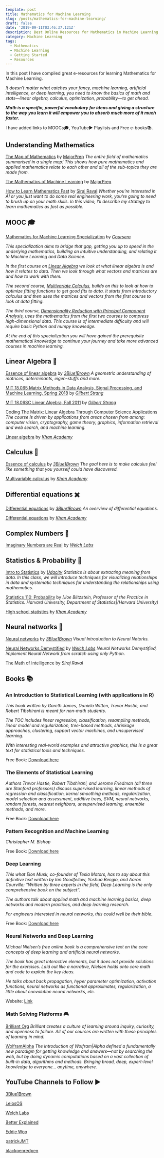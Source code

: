 ```yaml
---
template: post
title: Mathematics for Machine Learning
slug: /posts/mathematics-for-machine-learning/
draft: false
date: '2019-09-11T03:46:37.121Z'
description: Best Online Resources for Mathematics in Machine Learning
category: Machine Learning
tags:
  - Mathematics
  - Machine Learning
  - Getting Started
  - Resources
---
```

In this post I have compiled great e-resources for learning Mathematics for Machine Learning.

_It doesn’t matter what catches your fancy, machine learning, artificial intelligence, or deep learning; you need to know the basics of math and stats—linear algebra, calculus, optimization, probability—to get ahead._

_**Math is a specific, powerful vocabulary for ideas and giving a structure to the way you learn it will empower you to absorb much more of it much faster.**_

I have added links to MOOCs🎓, YouTube▶️ Playlists and Free e-books📚.

## Understanding Mathematics

[The Map of Mathematics](https://www.youtube.com/watch?v=OmJ-4B-mS-Y) by
[MajorPrep](https://www.youtube.com/channel/UCpCSAcbqs-sjEVfk_hMfY9w) _The entire field of mathematics summarised in a single map! This shows how pure mathematics and applied mathematics relate to each other and all of the sub-topics they are made from._

[The Mathematics of Machine Learning](https://www.youtube.com/watch?v=Rt6beTKDtqY) by
[MajorPrep](https://www.youtube.com/channel/UCpCSAcbqs-sjEVfk_hMfY9w)

[How to Learn Mathematics Fast](https://www.youtube.com/watch?v=YzfdL58virc) by
[Siraj Raval](https://www.youtube.com/channel/UCWN3xxRkmTPmbKwht9FuE5A) _Whether you're interested in AI or you just want to do some real engineering work, you’re going to need to brush up on your math skills. In this video, I’ll describe my strategy to learn mathematics as fast as possible._

## MOOC 🎓

[Mathematics for Machine Learning Specialization](https://www.coursera.org/specializations/mathematics-machine-learning) by
_[Coursera](http://coursera.org)_

_This specialization aims to bridge that gap, getting you up to speed in the underlying mathematics, building an intuitive understanding, and relating it to Machine Learning and Data Science._

_In the first course on [Linear Algebra](https://www.coursera.org/learn/linear-algebra-machine-learning) we look at what linear algebra is and how it relates to data. Then we look through what vectors and matrices are and how to work with them._

_The second course, [Multivariate Calculus](https://www.coursera.org/learn/multivariate-calculus-machine-learning), builds on this to look at how to optimize fitting functions to get good fits to data. It starts from introductory calculus and then uses the matrices and vectors from the first course to look at data fitting._

_The third course, [Dimensionality Reduction with Principal Component Analysis](https://www.coursera.org/learn/pca-machine-learning), uses the mathematics from the first two courses to compress high-dimensional data. This course is of intermediate difficulty and will require basic Python and numpy knowledge._

_At the end of this specialization you will have gained the prerequisite mathematical knowledge to continue your journey and take more advanced courses in machine learning._

## Linear Algebra 🧮

[Essence of linear algebra](https://www.youtube.com/playlist?list=PLZHQObOWTQDPD3MizzM2xVFitgF8hE_ab) by
_[3Blue1Brown](https://www.youtube.com/channel/UCYO_jab_esuFRV4b17AJtAw) A geometric understanding of matrices, determinants, eigen-stuffs and more._

[MIT 18.065 Matrix Methods in Data Analysis, Signal Processing, and Machine Learning, Spring 2018](https://www.youtube.com/playlist?list=PLUl4u3cNGP63oMNUHXqIUcrkS2PivhN3k) by
_[Gilbert Strang](https://en.wikipedia.org/wiki/Gilbert_Strang)_

[MIT 18.06SC Linear Algebra, Fall 2011](https://www.youtube.com/playlist?list=PL221E2BBF13BECF6C) by
_[Gilbert Strang](https://en.wikipedia.org/wiki/Gilbert_Strang)_

[Coding The Matrix: Linear Algebra Through Computer Science Applications](http://codingthematrix.com/)
_The course is driven by applications from areas chosen from among: computer vision, cryptography, game theory, graphics, information retrieval and web search, and machine learning._

[Linear algebra](https://www.khanacademy.org/math/linear-algebra) by _[Khan Academy](https://www.khanacademy.org)_

## Calculus 🌊

[Essence of calculus](https://www.youtube.com/playlist?list=PLZHQObOWTQDMsr9K-rj53DwVRMYO3t5Yr) by
_[3Blue1Brown](https://www.youtube.com/channel/UCYO_jab_esuFRV4b17AJtAw) The goal here is to make calculus feel like something that you yourself could have discovered._

[Multivariable calculus](https://www.khanacademy.org/math/multivariable-calculus) by _[Khan Academy](https://www.khanacademy.org)_

## Differential equations ✖️

[Differential equations](https://www.youtube.com/playlist?list=PLZHQObOWTQDNPOjrT6KVlfJuKtYTftqH6) by
_[3Blue1Brown](https://www.youtube.com/channel/UCYO_jab_esuFRV4b17AJtAw) An overview of differential equations._

[Differential equations](https://www.khanacademy.org/math/differential-equations) by _[Khan Academy](https://www.khanacademy.org)_

## Complex Numbers 📐

[Imaginary Numbers are Real](https://www.youtube.com/playlist?list=PLiaHhY2iBX9g6KIvZ_703G3KJXapKkNaF) by _[Welch Labs](https://www.youtube.com/user/Taylorns34)_

## Statistics & Probability 🎲

[Intro to Statistics](https://www.udacity.com/course/intro-to-statistics--st101) by
_[Udacity](https://www.udacity.com) Statistics is about extracting meaning from data. In this class, we will introduce techniques for visualizing relationships in data and systematic techniques for understanding the relationships using mathematics._

[Statistics 110: Probability](https://projects.iq.harvard.edu/stat110/youtube) by
_\[Joe Blitzstein, Professor of the Practice in Statistics. Harvard University, Department of Statistics](Harvard University)_

[High school statistics](https://www.khanacademy.org/math/probability) by _[Khan Academy](https://www.khanacademy.org)_

## Neural networks 🧠

[Neural networks](https://www.youtube.com/playlist?list=PLZHQObOWTQDNU6R1_67000Dx_ZCJB-3pi) by
_[3Blue1Brown](https://www.youtube.com/channel/UCYO_jab_esuFRV4b17AJtAw) Visual Introduction to Neural Netorks._

[Neural Networks Demystified](https://www.youtube.com/playlist?list=PLiaHhY2iBX9hdHaRr6b7XevZtgZRa1PoU) by
_[Welch Labs](https://www.youtube.com/user/Taylorns34) Neural Networks Demystified, Implement Neural Network from scratch using only Python._

[The Math of Intelligence](https://www.youtube.com/playlist?list=PL2-dafEMk2A7mu0bSksCGMJEmeddU_H4D) by
_[Siraj Raval](https://www.youtube.com/channel/UCWN3xxRkmTPmbKwht9FuE5A)_

## Books 📚

### An Introduction to Statistical Learning (with applications in R)

_This book written by Gareth James, Daniela Witten, Trevor Hastie, and Robert Tibshirani is meant for non-math students._

_The TOC includes linear regression, classification, resampling methods,  linear model and regularization, tree-based methods, shrinkage approaches, clustering, support vector machines, and unsupervised learning._

_With interesting real-world examples and attractive graphics, this is a great text for statistical tools and techniques._

Free Book: [Download here](http://faculty.marshall.usc.edu/gareth-james/)

### The Elements of Statistical Learning

_Authors Trevor Hastie, Robert Tibshirani, and Jerome Friedman (all three are Stanford professors) discuss supervised learning, linear methods of regression and classification, kernel smoothing methods, regularization, model selection and assessment, additive trees, SVM, neural networks, random forests, nearest neighbors, unsupervised learning, ensemble methods, and more._

Free Book: [Download here](https://web.stanford.edu/~hastie/ElemStatLearn//)

### Pattern Recognition and Machine Learning

_Christopher M. Bishop_

Free Book: [Download here](http://users.isr.ist.utl.pt/~wurmd/Livros/school/Bishop%20-%20Pattern%20Recognition%20And%20Machine%20Learning%20-%20Springer%20%202006.pdf)

### Deep Learning

_This what Elon Musk, co-founder of Tesla Motors, has to say about this definitive text written by Ian Goodfellow, Yoshua Bengio, and Aaron Courville: “Written by three experts in the field, Deep Learning is the only comprehensive book on the subject”._

_The authors talk about applied math and machine learning basics, deep networks and modern practices, and deep learning research._

_For engineers interested in neural networks, this could well be their bible._

Free Book: [Download here](http://www.deeplearningbook.org/)

### Neural Networks and Deep Learning

_Michael Nielsen’s free online book is a comprehensive text on the core concepts of deep learning and artificial neural networks._

_The book has great interactive elements, but it does not provide solutions for the exercises. Laid out like a narrative, Nielsen holds onto core math and code to explain the key ideas._

_He talks about back propagation, hyper parameter optimization, activation functions, neural networks as functional approximates, regularization, a little about convolution neural networks, etc._

Website: [Link](http://neuralnetworksanddeeplearning.com/)

### Math Solving Platforms 🎮

[Brilliant Org](https://brilliant.org)
_Brilliant creates a culture of learning around inquiry, curiosity, and openness to failure. All of our courses are written with these principles of learning in mind._

[WolframAlpha](https://www.wolframalpha.com)
_The introduction of Wolfram|Alpha defined a fundamentally new paradigm for getting knowledge and answers—not by searching the web, but by doing dynamic computations based on a vast collection of built-in data, algorithms and methods. Bringing broad, deep, expert-level knowledge to everyone… anytime, anywhere._

## YouTube Channels to Follow ▶️

[3Blue1Brown](https://www.youtube.com/channel/UCYO_jab_esuFRV4b17AJtAw)

[LeiosOS](https://www.youtube.com/user/LeiosOS)

[Welch Labs](https://www.youtube.com/user/Taylorns34)

[Better Explained](https://www.youtube.com/user/betterexplained)

[Eddie Woo](https://www.youtube.com/user/misterwootube)

[patrickJMT](https://www.youtube.com/channel/UCFe6jenM1Bc54qtBsIJGRZQ)

[blackpenredpen](https://www.youtube.com/user/blackpenredpen)
